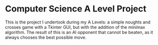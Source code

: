 # Computer Science A Level Project
This is the project I undertook during my A Levels: a simple noughts and crosses game with a Tkinter GUI, but with the addition of the minimax algorithm. The result of this is an AI opponent that cannot be beaten, as it always chooses the best possible move. 
